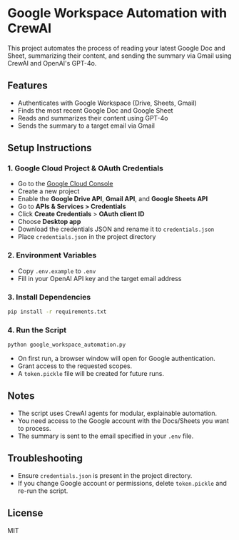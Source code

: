 # Google Workspace Automation with CrewAI

This project automates the process of reading your latest Google Doc and Sheet, summarizing their content, and sending the summary via Gmail using CrewAI and OpenAI's GPT-4o.

## Features
- Authenticates with Google Workspace (Drive, Sheets, Gmail)
- Finds the most recent Google Doc and Google Sheet
- Reads and summarizes their content using GPT-4o
- Sends the summary to a target email via Gmail

## Setup Instructions

### 1. Google Cloud Project & OAuth Credentials
- Go to the [Google Cloud Console](https://console.cloud.google.com/)
- Create a new project
- Enable the **Google Drive API**, **Gmail API**, and **Google Sheets API**
- Go to **APIs & Services > Credentials**
- Click **Create Credentials** > **OAuth client ID**
- Choose **Desktop app**
- Download the credentials JSON and rename it to `credentials.json`
- Place `credentials.json` in the project directory

### 2. Environment Variables
- Copy `.env.example` to `.env`
- Fill in your OpenAI API key and the target email address

### 3. Install Dependencies
```bash
pip install -r requirements.txt
```

### 4. Run the Script
```bash
python google_workspace_automation.py
```
- On first run, a browser window will open for Google authentication.
- Grant access to the requested scopes.
- A `token.pickle` file will be created for future runs.

## Notes
- The script uses CrewAI agents for modular, explainable automation.
- You need access to the Google account with the Docs/Sheets you want to process.
- The summary is sent to the email specified in your `.env` file.

## Troubleshooting
- Ensure `credentials.json` is present in the project directory.
- If you change Google account or permissions, delete `token.pickle` and re-run the script.

## License
MIT 